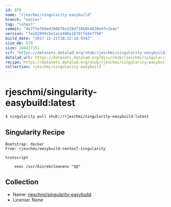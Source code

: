 ```yaml
---
id: 879
name: "rjeschmi/singularity-easybuild"
branch: "master"
tag: "latest"
commit: "4e7f3e70ded398670a320df18b8b4830e4fe1b4e"
version: "7a102099cbe1ace408e1876ffd4e7794"
build_date: "2017-11-21T18:32:10.934Z"
size_mb: 579
size: 194437151
sif: "https://datasets.datalad.org/shub/rjeschmi/singularity-easybuild/latest/2017-11-21-4e7f3e70-7a102099/7a102099cbe1ace408e1876ffd4e7794.simg"
datalad_url: https://datasets.datalad.org?dir=/shub/rjeschmi/singularity-easybuild/latest/2017-11-21-4e7f3e70-7a102099/
recipe: https://datasets.datalad.org/shub/rjeschmi/singularity-easybuild/latest/2017-11-21-4e7f3e70-7a102099/Singularity
collection: rjeschmi/singularity-easybuild
---
```


# rjeschmi/singularity-easybuild:latest

```bash
$ singularity pull shub://rjeschmi/singularity-easybuild:latest
```

## Singularity Recipe

```singularity
Bootstrap: docker
From: rjeschmi/easybuild-centos7-singularity

%runscript
 
    exec /usr/bin/ebcleanenv "$@"
```

## Collection

 - Name: [rjeschmi/singularity-easybuild](https://github.com/rjeschmi/singularity-easybuild)
 - License: None


